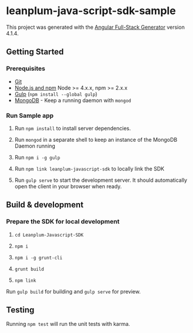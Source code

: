 # leanplum-java-script-sdk-sample

This project was generated with the [Angular Full-Stack Generator](https://github.com/DaftMonk/generator-angular-fullstack) version 4.1.4.

## Getting Started

### Prerequisites

- [Git](https://git-scm.com/)
- [Node.js and npm](nodejs.org) Node >= 4.x.x, npm >= 2.x.x
- [Gulp](http://gulpjs.com/) (`npm install --global gulp`)
- [MongoDB](https://www.mongodb.org/) - Keep a running daemon with `mongod`

### Run Sample app

1. Run `npm install` to install server dependencies.

2. Run `mongod` in a separate shell to keep an instance of the MongoDB Daemon running

3. Run `npm i -g gulp`

4. Run `npm link leanplum-javascript-sdk` to locally link the SDK

5. Run `gulp serve` to start the development server. It should automatically open the client in your browser when ready.

## Build & development

### Prepare the SDK for local development

1. `cd Leanplum-Javascript-SDK`

2. `npm i`

3. `npm i -g grunt-cli`

4. `grunt build`

5. `npm link`

Run `gulp build` for building and `gulp serve` for preview.

## Testing

Running `npm test` will run the unit tests with karma.
